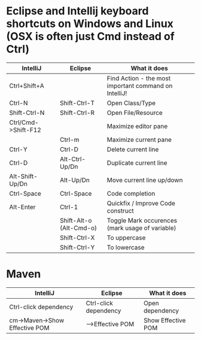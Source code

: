 # Eclipse and Intellij keyboard shortcuts on Windows and Linux (OSX is often just Cmd instead of Ctrl)

| IntelliJ             | Eclipse                  | What it does              |
| -------------------- | ------------------------ | ------------------------- |
| Ctrl+Shift+A         |                          | Find Action - the most important command on IntelliJ! |
| Ctrl-N               | Shift-Ctrl-T             | Open Class/Type          |
| Shift-Ctrl-N         | Shift-Ctrl-R             | Open File/Resource       |
| Ctrl/Cmd->Shift-F12  |                          | Maximize editor pane              |
|                      | Ctrl-m                   | Maximize current pane             |
| Ctrl-Y               | Ctrl-D                   | Delete current line       |
| Ctrl-D               | Alt-Ctrl-Up/Dn           | Duplicate current line    |
| Alt-Shift-Up/Dn      | Alt-Up/Dn                | Move current line up/down   |
| Ctrl-Space           | Ctrl-Space               | Code completion                                       |
| Alt-Enter            | Ctrl-1                   | Quickfix / Improve Code construct                     |
|                      | Shift-Alt-o (Alt-Cmd-o)  | Toggle Mark occurences (mark usage of variable)       |
|                      | Shift-Ctrl-X             | To uppercase                                          |
|                      | Shift-Ctrl-Y             | To lowercase                                          |


# Maven

| IntelliJ                      | Eclipse                  | What it does              |
| --------------------          | ------------------------ | ------------------------- |
| Ctrl-click dependency         | Ctrl-click dependency    | Open dependency           |
| cm->Maven->Show Effective POM | -->Effective POM         | Show Effective POM        |
 

